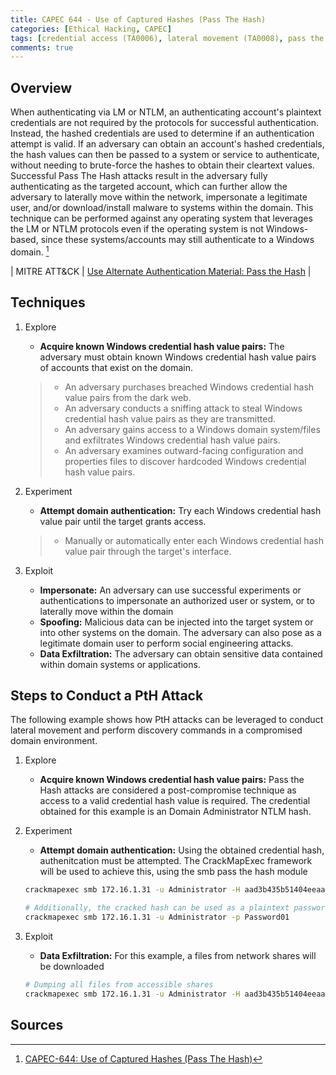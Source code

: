 ```yaml
---
title: CAPEC 644 - Use of Captured Hashes (Pass The Hash)
categories: [Ethical Hacking, CAPEC]
tags: [credential access (TA0006), lateral movement (TA0008), pass the hash, crackmapexec,]
comments: true
---
```


## Overview

When authenticating via LM or NTLM, an authenticating account's plaintext credentials are not required by the protocols for successful authentication. Instead, the hashed credentials are used to determine if an authentication attempt is valid. If an adversary can obtain an account's hashed credentials, the hash values can then be passed to a system or service to authenticate, without needing to brute-force the hashes to obtain their cleartext values. Successful Pass The Hash attacks result in the adversary fully authenticating as the targeted account, which can further allow the adversary to laterally move within the network, impersonate a legitimate user, and/or download/install malware to systems within the domain. This technique can be performed against any operating system that leverages the LM or NTLM protocols even if the operating system is not Windows-based, since these systems/accounts may still authenticate to a Windows domain. [^1]

| MITRE ATT&CK | [Use Alternate Authentication Material: Pass the Hash](https://attack.mitre.org/techniques/T1550/002/) |

## Techniques

1. Explore

   - **Acquire known Windows credential hash value pairs:** The adversary must obtain known Windows credential hash value pairs of accounts that exist on the domain.

    > - An adversary purchases breached Windows credential hash value pairs from the dark web.
    > - An adversary conducts a sniffing attack to steal Windows credential hash value pairs as they are transmitted.
    > - An adversary gains access to a Windows domain system/files and exfiltrates Windows credential hash value pairs.
    > - An adversary examines outward-facing configuration and properties files to discover hardcoded Windows credential hash value pairs.

2. Experiment

   - **Attempt domain authentication:** Try each Windows credential hash value pair until the target grants access.

    > - Manually or automatically enter each Windows credential hash value pair through the target's interface.

3. Exploit

   - **Impersonate:** An adversary can use successful experiments or authentications to impersonate an authorized user or system, or to laterally move within the domain
   - **Spoofing:** Malicious data can be injected into the target system or into other systems on the domain. The adversary can also pose as a legitimate domain user to perform social engineering attacks.
   - **Data Exfiltration:** The adversary can obtain sensitive data contained within domain systems or applications.

## Steps to Conduct a PtH Attack

The following example shows how PtH attacks can be leveraged to conduct lateral movement and perform discovery commands in a compromised domain environment.

1. Explore

    - **Acquire known Windows credential hash value pairs:** Pass the Hash attacks are considered a post-compromise technique as access to a valid credential hash value is required. The credential obtained for this example is an Domain Administrator NTLM hash.

2. Experiment

   - **Attempt domain authentication:** Using the obtained credential hash, authenitcation must be attempted. The CrackMapExec framework will be used to achieve this, using the smb pass the hash module

    ```bash
    crackmapexec smb 172.16.1.31 -u Administrator -H aad3b435b51404eeaad3b435b51404ee:31d6cfe0d16ae931b73c59d7e0c089c0

    # Additionally, the cracked hash can be used as a plaintext password
    crackmapexec smb 172.16.1.31 -u Administrator -p Password01
    ```

3. Exploit

   - **Data Exfiltration:** For this example, a files from network shares will be downloaded

    ```bash
    # Dumping all files from accessible shares
    crackmapexec smb 172.16.1.31 -u Administrator -H aad3b435b51404eeaad3b435b51404ee:31d6cfe0d16ae931b73c59d7e0c089c0 -M spider_plus -o READ_ONLY=false
    ```

## Sources

[^1]: [CAPEC-644: Use of Captured Hashes (Pass The Hash)](https://capec.mitre.org/data/definitions/644.html)
